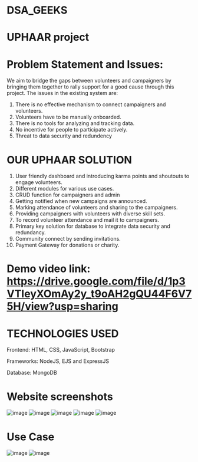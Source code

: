 # DSA_GEEKS

# UPHAAR project

# Problem Statement and Issues:
We aim to bridge the gaps between volunteers and campaigners by bringing them together to rally support for a good cause through this project. 
The issues in the existing system are:
1. There is no effective mechanism to connect campaigners and volunteers. 
2. Volunteers have to be manually onboarded. 
3. There is no tools for analyzing and tracking data. 
4. No incentive for people to participate actively. 
5. Threat to data security and redundency

# OUR UPHAAR SOLUTION

1. User friendly dashboard and introducing karma points and shoutouts to engage volunteers.
2. Different modules for various use cases.
3. CRUD function for campaigners and admin
4. Getting notified when new campaigns are announced.
5. Marking attendance of volunteers and sharing to the campaigners.
6. Providing campaigners with volunteers with diverse skill sets.
7. To record volunteer attendance and mail it to campaigners.
8. Primary key solution for database to integrate data security and redundancy. 
9. Community connect by sending invitations.
10. Payment Gateway for donations or charity.

# Demo video link: https://drive.google.com/file/d/1p3VTIeyXOmAy2y_t9oAH2gQU44F6V75H/view?usp=sharing

# TECHNOLOGIES USED
Frontend:
HTML, CSS, JavaScript, Bootstrap

Frameworks:
NodeJS, EJS and ExpressJS

Database:
MongoDB


# Website screenshots

![image](https://user-images.githubusercontent.com/89290643/193411202-d5b2973e-5532-414b-9eff-75368bf2b9f4.png)
![image](https://user-images.githubusercontent.com/89290643/193411206-76b70b34-5c62-4d0b-9a68-4646590e418b.png)
![image](https://user-images.githubusercontent.com/89290643/193411213-6997c7d2-2edf-43cf-b35c-530535c06741.png)
![image](https://user-images.githubusercontent.com/89290643/193411219-5c44d59c-376f-413c-9d3e-5b6ea5e1f241.png)
![image](https://user-images.githubusercontent.com/89290643/193411224-6fcca68c-e9c5-40f8-846b-5fa68b7793de.png)



# Use Case

![image](https://user-images.githubusercontent.com/89290643/193411236-8a83ea5a-68e8-4e38-ac57-82afca2ca3ae.png)
![image](https://user-images.githubusercontent.com/89290643/193411280-9fe419ad-7fba-42f4-bc2a-4742eae63a80.png)





